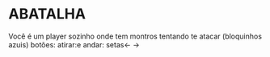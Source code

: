# ABATALHA
Você é um player sozinho onde tem montros tentando te atacar (bloquinhos azuis) botões: atirar:e andar: setas&lt;-  -> 
